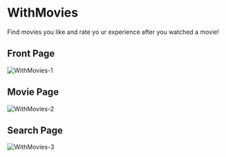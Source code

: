# WithMovies
Find movies you like and rate yo
ur experience after you watched a movie!

Front Page
-
![WithMovies-1](https://github.com/Woetroer/WithMovies/assets/92635454/c206036d-2206-41eb-95de-68ff6db5c2b0)

Movie Page
-
![WithMovies-2](https://github.com/Woetroer/WithMovies/assets/92635454/1bcb01ec-4aa6-4c58-89ef-d9e835307b9d)

Search Page
-
![WithMovies-3](https://github.com/Woetroer/WithMovies/assets/92635454/0f9623d7-2570-4e2c-a4b5-94871983b0a3)

